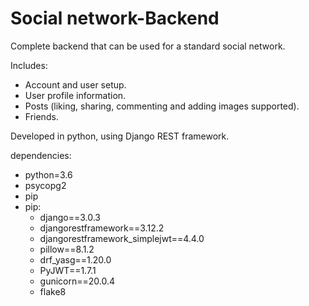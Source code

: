 # Social network-Backend

Complete backend that can be used for a standard social network.

Includes:
- Account and user setup.
- User profile information.
- Posts (liking, sharing, commenting and adding images supported).
- Friends.

Developed in python, using Django REST framework.

dependencies:
  - python=3.6
  - psycopg2
  - pip
  - pip:
    - django==3.0.3
    - djangorestframework==3.12.2
    - djangorestframework_simplejwt==4.4.0
    - pillow==8.1.2
    - drf_yasg==1.20.0
    - PyJWT==1.7.1
    - gunicorn==20.0.4
    - flake8
